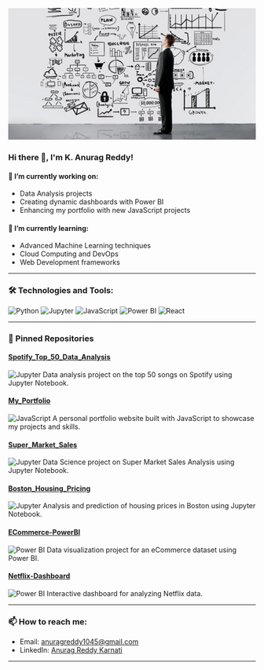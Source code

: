 <img src="data-scientist2.jpg" alt="Data Scientist" width="1200"/>

### Hi there 👋, I'm K. Anurag Reddy!

#### 🔭 I’m currently working on:
- Data Analysis projects
- Creating dynamic dashboards with Power BI
- Enhancing my portfolio with new JavaScript projects

#### 🌱 I’m currently learning:
- Advanced Machine Learning techniques
- Cloud Computing and DevOps
- Web Development frameworks

---

### 🛠️ Technologies and Tools:
![Python](https://img.shields.io/badge/Python-3776AB?style=flat&logo=python&logoColor=white)
![Jupyter](https://img.shields.io/badge/Jupyter-F37626?style=flat&logo=jupyter&logoColor=white)
![JavaScript](https://img.shields.io/badge/JavaScript-F7DF1E?style=flat&logo=javascript&logoColor=black)
![Power BI](https://img.shields.io/badge/Power%20BI-F2C811?style=flat&logo=power%20bi&logoColor=black)
![React](https://img.shields.io/badge/React-20232A?style=flat&logo=react&logoColor=61DAFB)

---

### 📌 Pinned Repositories

#### [Spotify_Top_50_Data_Analysis](https://github.com/Anurag1045/Spotify_Top_50_Data_Analysis)
![Jupyter](https://img.shields.io/badge/Jupyter-Notebook-orange)
Data analysis project on the top 50 songs on Spotify using Jupyter Notebook.

#### [My_Portfolio](https://github.com/Anurag1045/My_Portfolio)
![JavaScript](https://img.shields.io/badge/JavaScript-yellow)
A personal portfolio website built with JavaScript to showcase my projects and skills.

#### [Super_Market_Sales](https://github.com/Anurag1045/Super_Market_Sales)
![Jupyter](https://img.shields.io/badge/Jupyter-Notebook-orange)
Data Science project on Super Market Sales Analysis using Jupyter Notebook.

#### [Boston_Housing_Pricing](https://github.com/Anurag1045/Boston_Housing_Pricing)
![Jupyter](https://img.shields.io/badge/Jupyter-Notebook-orange)
Analysis and prediction of housing prices in Boston using Jupyter Notebook.

#### [ECommerce-PowerBI](https://github.com/Anurag1045/ECommerce-PowerBI)
![Power BI](https://img.shields.io/badge/Power--BI-yellow)
Data visualization project for an eCommerce dataset using Power BI.

#### [Netflix-Dashboard](https://github.com/Anurag1045/Netflix-Dashboard)
![Power BI](https://img.shields.io/badge/Power--BI-yellow)
Interactive dashboard for analyzing Netflix data.

---
### 📫 How to reach me:
- Email: anuragreddy1045@gmail.com
- LinkedIn: [Anurag Reddy Karnati](https://www.linkedin.com/in/anurag45/)

---

